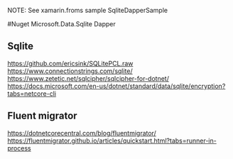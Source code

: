 ﻿
NOTE: See xamarin.froms sample SqliteDapperSample

#Nuget
Microsoft.Data.Sqlite
Dapper

## Sqlite
https://github.com/ericsink/SQLitePCL.raw
https://www.connectionstrings.com/sqlite/
https://www.zetetic.net/sqlcipher/sqlcipher-for-dotnet/
https://docs.microsoft.com/en-us/dotnet/standard/data/sqlite/encryption?tabs=netcore-cli

## Fluent migrator
https://dotnetcorecentral.com/blog/fluentmigrator/
https://fluentmigrator.github.io/articles/quickstart.html?tabs=runner-in-process